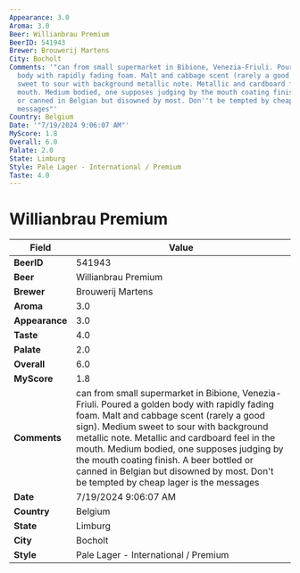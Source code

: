 ```yaml
---
Appearance: 3.0
Aroma: 3.0
Beer: Willianbrau Premium
BeerID: 541943
Brewer: Brouwerij Martens
City: Bocholt
Comments: '"can from small supermarket in Bibione, Venezia-Friuli. Poured a golden
  body with rapidly fading foam. Malt and cabbage scent (rarely a good sign). Medium
  sweet to sour with background metallic note. Metallic and cardboard feel in the
  mouth. Medium bodied, one supposes judging by the mouth coating finish. A beer bottled
  or canned in Belgian but disowned by most. Don''t be tempted by cheap lager is the
  messages"'
Country: Belgium
Date: '"7/19/2024 9:06:07 AM"'
MyScore: 1.8
Overall: 6.0
Palate: 2.0
State: Limburg
Style: Pale Lager - International / Premium
Taste: 4.0
---
```


# Willianbrau Premium

| Field         | Value |
|---------------|-------|
| **BeerID** | 541943 |
| **Beer** | Willianbrau Premium |
| **Brewer** | Brouwerij Martens |
| **Aroma** | 3.0 |
| **Appearance** | 3.0 |
| **Taste** | 4.0 |
| **Palate** | 2.0 |
| **Overall** | 6.0 |
| **MyScore** | 1.8 |
| **Comments** | can from small supermarket in Bibione, Venezia-Friuli. Poured a golden body with rapidly fading foam. Malt and cabbage scent (rarely a good sign). Medium sweet to sour with background metallic note. Metallic and cardboard feel in the mouth. Medium bodied, one supposes judging by the mouth coating finish. A beer bottled or canned in Belgian but disowned by most. Don't be tempted by cheap lager is the messages |
| **Date** | 7/19/2024 9:06:07 AM |
| **Country** | Belgium |
| **State** | Limburg |
| **City** | Bocholt |
| **Style** | Pale Lager - International / Premium |
